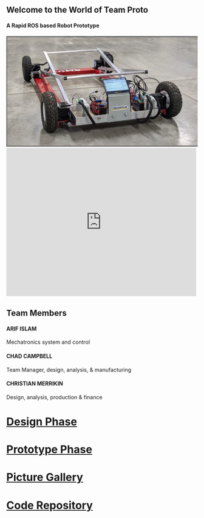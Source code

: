 ## Welcome to the World of Team Proto


#### A Rapid ROS based Robot Prototype
<img src="https://github.com/ai598d/IntelServerRobot/blob/gh-pages/robot_image.png?raw=true"/>



<html>
<body>





  
  
  <iframe width="500" height="390" src="https://www.youtube.com/embed/goZQjbryAYQ" frameborder="0" allow="accelerometer; autoplay; clipboard-write; encrypted-media; gyroscope; picture-in-picture" allowfullscreen></iframe>
  
</body>
</html>




## Team Members 

#### ARIF ISLAM
Mechatronics system and control
#### CHAD CAMPBELL
Team Manager, design, analysis, & manufacturing
#### CHRISTIAN MERRIKIN
Design, analysis, production & finance  




# [Design Phase](Design_Phase.md)

# [Prototype Phase](Prototype_Phase.md)

# [Picture Gallery](https://drive.google.com/drive/folders/1iOAjVdOsXc3Ab3ZnuVeiJWugCpgcJbHn?usp=sharing)

# [Code Repository](https://github.com/ai598d/Arduino.git)
```markdown
```



